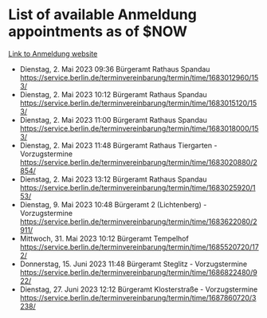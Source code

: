# List of available Anmeldung appointments as of $NOW
[Link to Anmeldung website](https://service.berlin.de/terminvereinbarung/termin/tag.php?termin=1&anliegen[]=120686&dienstleisterlist=122210,122217,327316,122219,327312,122227,327314,122231,327346,122243,327348,122254,122252,329742,122260,329745,122262,329748,122271,327278,122273,327274,122277,327276,330436,122280,327294,122282,327290,122284,327292,122291,327270,122285,327266,122286,327264,122296,327268,150230,329760,122297,327286,122294,327284,122312,329763,122314,329775,122304,327330,122311,327334,122309,327332,317869,122281,327352,122279,329772,122283,122276,327324,122274,327326,122267,329766,122246,327318,122251,327320,122257,327322,122208,327298,122226,327300&herkunft=http%3A%2F%2Fservice.berlin.de%2Fdienstleistung%2F120686%2F)
- Dienstag, 2. Mai 2023 09:36 Bürgeramt Rathaus Spandau https://service.berlin.de/terminvereinbarung/termin/time/1683012960/153/
- Dienstag, 2. Mai 2023 10:12 Bürgeramt Rathaus Spandau https://service.berlin.de/terminvereinbarung/termin/time/1683015120/153/
- Dienstag, 2. Mai 2023 11:00 Bürgeramt Rathaus Spandau https://service.berlin.de/terminvereinbarung/termin/time/1683018000/153/
- Dienstag, 2. Mai 2023 11:48 Bürgeramt Rathaus Tiergarten - Vorzugstermine https://service.berlin.de/terminvereinbarung/termin/time/1683020880/2854/
- Dienstag, 2. Mai 2023 13:12 Bürgeramt Rathaus Spandau https://service.berlin.de/terminvereinbarung/termin/time/1683025920/153/
- Dienstag, 9. Mai 2023 10:48 Bürgeramt 2 (Lichtenberg) - Vorzugstermine https://service.berlin.de/terminvereinbarung/termin/time/1683622080/2911/
- Mittwoch, 31. Mai 2023 10:12 Bürgeramt Tempelhof https://service.berlin.de/terminvereinbarung/termin/time/1685520720/172/
- Donnerstag, 15. Juni 2023 11:48 Bürgeramt Steglitz - Vorzugstermine https://service.berlin.de/terminvereinbarung/termin/time/1686822480/922/
- Dienstag, 27. Juni 2023 12:12 Bürgeramt Klosterstraße - Vorzugstermine https://service.berlin.de/terminvereinbarung/termin/time/1687860720/3238/
